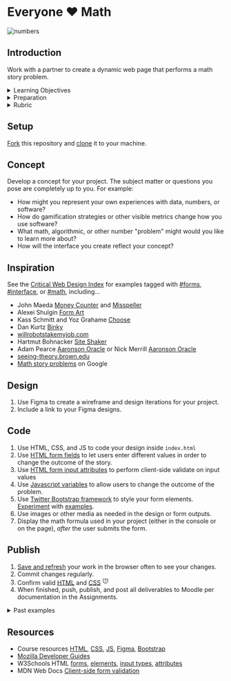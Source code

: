 
# Everyone ♥ Math

![numbers](assets/img/colorful-numbers.png)




## Introduction

Work with a partner to create a dynamic web page that performs a math story problem.


<details>
<summary>Learning Objectives</summary>

Students who complete this assignment will be able to:

- Recall how the `form`, `input`, and `select` elements work together in web forms
- Describe the difference between HTTP Request Methods `GET` and `POST`
- Compare types of form validation (client vs. server) and their purpose
- List attributes like `required`, `type`, `range`, `max`, and `pattern` used to set acceptable input values
- Implement a web framework using external scripts and a CDN
- Use HTML, CSS, JS, Bootstrap, and Git/Github to co-create a web form that computes different outputs based on user input
- Course content listed on the schedule

</details>

<details>
<summary>Preparation</summary>

Complete the following to prepare for this assignment. See [Resources](#resources) for additional information as needed.

- [w3schools: HTTP Request Methods](https://www.w3schools.com/tags/ref_httpmethods.asp)
- [Codecademy: JS 1-1 Introduction to Javascript](https://www.codecademy.com/learn/introduction-to-javascript) (1–8)
- [Codecademy: JS 1-2 Variables](https://www.codecademy.com/learn/introduction-to-javascript) (1–6)
- [Codecademy: JS 2-1 Conditional Statements](https://www.codecademy.com/learn/introduction-to-javascript) (1–8)
- [Codecademy: HTML 3-1 Forms](https://www.codecademy.com/learn/learn-html) (1-14)
- [Codecademy: HTML 3-2 Form Validation](https://www.codecademy.com/learn/learn-html) (1-6)

</details>

<details>
<summary>Rubric</summary>
See Moodle.
</details>




## Setup

[Fork](https://docs.github.com/en/get-started/quickstart/fork-a-repo#forking-a-repository) this repository and [clone](https://docs.github.com/en/get-started/quickstart/fork-a-repo#cloning-your-forked-repository) it to your machine.


## Concept

Develop a concept for your project. The subject matter or questions you pose are completely up to you. For example:

- How might you represent your own experiences with data, numbers, or software?
- How do gamification strategies or other visible metrics change how you use software?
- What math, algorithmic, or other number "problem" might would you like to learn more about?
- How will the interface you create reflect your concept? 


## Inspiration

See the [Critical Web Design Index](https://omundy.github.io/critical-web-design-index/) for examples tagged with [#forms](https://omundy.github.io/critical-web-design-index#forms), [#interface](https://omundy.github.io/critical-web-design-index#interface), or [#math](https://omundy.github.io/critical-web-design-index#math), including...

- John Maeda [Money Counter](http://www.maedastudio.com/2005/moneycounter/index.php?category=all&next=exists&prev=exists&this=moneycounter) and [Misspeller](http://www.maedastudio.com/2007/misspell/index.php?category=all&next=2007/human&prev=2007/reduce&this=misspell)
- Alexei Shulgin [Form Art](http://www.c3.hu/collection/form)
- Kass Schmitt and Yoz Grahame [Choose](https://bak.spc.org/choose/)
- Dan Kurtz [Binky](https://www.binky.rocks/)
- [willrobotstakemyjob.com](https://willrobotstakemyjob.com/)
- Hartmut Bohnacker [Site Shaker](https://hartmut-bohnacker.de/projects/site-shaker)
- Adam Pearce [Aaronson Oracle](https://roadtolarissa.com/oracle/) or Nick Merrill [Aaronson Oracle](https://people.ischool.berkeley.edu/~nick/aaronson-oracle/)
- [seeing-theory.brown.edu](https://seeing-theory.brown.edu/)
- [Math story problems](https://www.google.com/search?hl=en&q=math+story+problems) on Google


## Design

1. Use Figma to create a wireframe and design iterations for your project.
1. Include a link to your Figma designs.


## Code

1. Use HTML, CSS, and JS to code your design inside `index.html`
1. Use [HTML form fields](https://www.w3schools.com/html/html_forms.asp) to let users enter different values in order to change the outcome of the story.
1. Use [HTML form input attributes](https://www.w3schools.com/html/html_form_attributes.asp) to perform client-side validate on input values
1. Use [Javascript variables](https://www.w3schools.com/js/js_variables.asp) to allow users to change the outcome of the problem.
1. Use [Twitter Bootstrap framework](https://getbootstrap.com/) to style your form elements. [Experiment](https://bootswatch.com/default/) with [examples](https://getbootstrap.com/docs/5.0/examples/).
1. Use images or other media as needed in the design or form outputs.
1. Display the math formula used in your project (either in the console or on the page), *after* the user submits the form.


## Publish

1. [Save and refresh](https://github.com/omundy/learn-computing/blob/main/topics/keyboard-shortcuts.md#web-development-edit-save-refresh-loop) your work in the browser often to see your changes.
1. Commit changes regularly.
1. Confirm valid [HTML](https://validator.w3.org/) and [CSS](https://jigsaw.w3.org/css-validator/) <sup>([?](https://github.com/omundy/dig245-critical-web-design/blob/main/topics/html-css/css.md#css-validation))</sup>
1. When finished, push, publish, and post all deliverables to Moodle per documentation in the Assignments.







<details>
<summary>Past examples</summary>
  
- 2022
    - [Kostas](https://kostasmateerstudent.github.io/dig245-everyone-hearts-math/)
    - [Ethan](https://etgeorge.github.io/dig245-everyone-hearts-math/)
    - [Drew](https://drew-beamer.github.io/dig245-everyone-hearts-math/)
- 2021
    - [Meng](https://mengfw-02.github.io/dig245-everyone-hearts-math/)

</details>







## Resources

- Course resources [HTML](https://github.com/omundy/dig245-critical-web-design/blob/main/topics/html-css/html.md), [CSS](https://github.com/omundy/dig245-critical-web-design/blob/main/topics/html-css/css.md), [JS](https://github.com/omundy/dig245-critical-web-design/blob/main/topics/javascript/javascript.md), [Figma](https://github.com/omundy/dig245-critical-web-design#figma), [Bootstrap](https://github.com/omundy/dig245-critical-web-design#bootstrap)
- [Mozilla Developer Guides](https://developer.mozilla.org/en-US/docs/Web/Guide)
- W3Schools HTML [forms](https://www.w3schools.com/html/html_forms.asp), [elements](https://www.w3schools.com/html/html_form_elements.asp), [input types](https://www.w3schools.com/html/html_form_input_types.asp), [attributes](https://www.w3schools.com/html/html_forms_attributes.asp)
- MDN Web Docs [Client-side form validation](https://developer.mozilla.org/en-US/docs/Learn/Forms/Form_validation)

